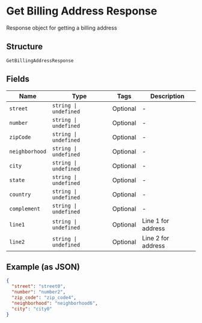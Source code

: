 
# Get Billing Address Response

Response object for getting a billing address

## Structure

`GetBillingAddressResponse`

## Fields

| Name | Type | Tags | Description |
|  --- | --- | --- | --- |
| `street` | `string \| undefined` | Optional | - |
| `number` | `string \| undefined` | Optional | - |
| `zipCode` | `string \| undefined` | Optional | - |
| `neighborhood` | `string \| undefined` | Optional | - |
| `city` | `string \| undefined` | Optional | - |
| `state` | `string \| undefined` | Optional | - |
| `country` | `string \| undefined` | Optional | - |
| `complement` | `string \| undefined` | Optional | - |
| `line1` | `string \| undefined` | Optional | Line 1 for address |
| `line2` | `string \| undefined` | Optional | Line 2 for address |

## Example (as JSON)

```json
{
  "street": "street0",
  "number": "number2",
  "zip_code": "zip_code4",
  "neighborhood": "neighborhood6",
  "city": "city0"
}
```

